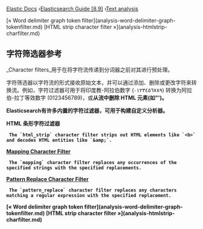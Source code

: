 

[Elastic Docs](/guide/) ›[Elasticsearch Guide [8.9]](index.md) ›[Text
analysis](analysis.md)

[« Word delimiter graph token filter](analysis-word-delimiter-graph-
tokenfilter.md) [HTML strip character filter »](analysis-htmlstrip-
charfilter.md)

## 字符筛选器参考

_Character filters_用于在将字符流传递到分词器之前对其进行预处理。

字符筛选器以字符流的形式接收原始文本，并可以通过添加、删除或更改字符来转换流。例如，字符过滤器可用于将印度教-阿拉伯数字 (٠١٢٣٤٥٦٧٨٩) 转换为阿拉伯-拉丁等效数字 (0123456789)，或<b>从流中删除 HTML 元素(如"')。

Elasticsearch有许多内置的字符过滤器，可用于构建自定义分析器。

HTML 条形字符过滤器

     The `html_strip` character filter strips out HTML elements like `<b>` and decodes HTML entities like `&amp;`. 
[Mapping Character Filter](analysis-mapping-charfilter.html "Mapping character
filter")

     The `mapping` character filter replaces any occurrences of the specified strings with the specified replacements. 
[Pattern Replace Character Filter](analysis-pattern-replace-charfilter.html
"Pattern replace character filter")

     The `pattern_replace` character filter replaces any characters matching a regular expression with the specified replacement. 

[« Word delimiter graph token filter](analysis-word-delimiter-graph-
tokenfilter.md) [HTML strip character filter »](analysis-htmlstrip-
charfilter.md)
